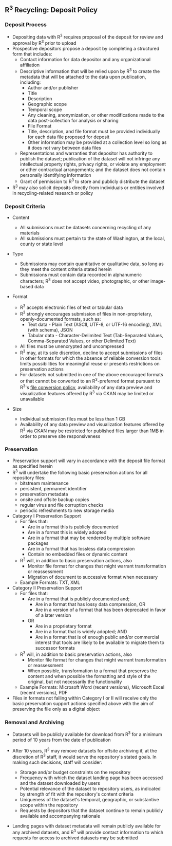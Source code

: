 ## R<sup>3</sup> Recycling: Deposit Policy

### Deposit Process

- Depositing data with R<sup>3</sup> requires proposal of the deposit for review and approval by R<sup>3</sup> prior to upload
- Prospective depositors propose a deposit by completing a structured form that includes:
  - Contact information for data depositor and any organizational affiliation
  - Descriptive information that will be relied upon by R<sup>3</sup> to create the metadata that will be attached to the data upon publication, including:
      - Author and/or publisher
      - Title
      - Description
      - Geographic scope
      - Temporal scope
      - Any cleaning, anonymization, or other modifications made to the data post-collection for analysis or sharing
      - File Format
    - Title, description, and file format must be provided individually for each data file proposed for deposit
    - Other information may be provided at a collection level so long as it does not vary between data files
  - Representations and warranties that depositor has authority to publish the dataset; publication of the dataset will not infringe any intellectual property rights, privacy rights, or violate any employment or other contractual arrangements; and the dataset does not contain personally identifying information
  - Grant of permission to R<sup>3</sup> to store and publicly distribute the dataset
- R<sup>3</sup> may also solicit deposits directly from individuals or entities involved in recycling-related research or policy

### Deposit Criteria

- Content
  - All submissions must be datasets concerning recycling of any materials
  - All submissions must pertain to the state of Washington, at the local, county or state level

- Type
  - Submissions may contain quantitative or qualitative data, so long as they meet the content criteria stated herein
  - Submissions must contain data recorded in alphanumeric characters; R<sup>3</sup> does not accept video, photographic, or other image-based data
- Format
  - R<sup>3</sup> accepts electronic files of text or tabular data
  - R<sup>3</sup> strongly encourages submission of files in non-proprietary, openly-documented formats, such as:
    - Text data - Plain Text (ASCII, UTF-8, or UTF-16 encoding), XML (with schema), JSON
    - Tabular data - Character-Delimited Text (Tab-Separated Values, Comma-Separated Values, or other Delimited Text)
   - All files must be unencrypted and uncompressed
  - R<sup>3</sup> may, at its sole discretion, decline to accept submissions of files in other formats for which the absence of reliable conversion tools limits possibilities for meaningful reuse or presents restrictions on preservation actions
  - For datasets not submitted in one of the above encouraged formats or that cannot be converted to an R<sup>3</sup>-preferred format pursuant to R<sup>3</sup>'s [file conversion policy](../transformation/transformationPolicy.md), availability of any data preview and visualization features offered by R<sup>3</sup> via CKAN may be limited or unavailable
- Size
  - Individual submission files must be less than 1 GB
  - Availability of any data preview and visualization features offered by R<sup>3</sup> via CKAN may be restricted for published files larger than 1MB in order to preserve site responsiveness

### Preservation

- Preservation support will vary in accordance with the deposit file format as specified herein
- R<sup>3</sup> will undertake the following basic preservation actions for all repository files:
  - bitstream maintenance
  - persistent, permanent identifier
  - preservation metadata
  - onsite and offsite backup copies
  - regular virus and file corruption checks
  - periodic refreshments to new storage media
- Category I Preservation Support
  - For files that:
    - Are in a format this is publicly documented
    - Are in a format this is widely adopted
    - Are in a format that may be rendered by multiple software packages
    - Are in a format that has lossless data compression
    - Contain no embedded files or dynamic content
  - R<sup>3</sup> will, in addition to basic preservation actions, also
    - Monitor file format for changes that might warrant transformation or reassessment
    - Migration of document to successive format when necessary
  - Example Formats: TXT, XML
- Category II Preservation Support
  - For files that:
    - Are in a format that is publicly documented and;
      - Are in a format that has lossy data compression, OR
      - Are in a version of a format that has been deprecated in favor of a later version
    - OR
      - Are in a proprietary format
      - Are in a format that is widely adopted; AND
      - Are in a format that is of enough public and/or commercial interest that tools are likely to be available to migrate them to successor formats
  - R<sup>3</sup> will, in addition to basic preservation actions, also
    - Monitor file format for changes that might warrant transformation or reassessment
    - When possible, transformation to a format that preserves the content and when possible the formatting and style of the original, but not necessarily the functionality
  - Example Formats: Microsoft Word (recent versions), Microsoft Excel (recent versions), PDF
- Files in formats not falling within Category I or II will receive only the basic preservation support actions specified above with the aim of preserving the file only as a digital object

### Removal and Archiving

- Datasets will be publicly available for download from R<sup>3</sup> for a minimum period of 10 years from the date of publication
- After 10 years, R<sup>3</sup> may remove datasets for offsite archiving if, at the discretion of R<sup>3</sup> staff, it would serve the repository's stated goals. In making such decisions, staff will consider:
  - Storage and/or budget constraints on the repository
  - Frequency with which the dataset landing page has been accessed and the dataset downloaded by users
  - Potential relevance of the dataset to repository users, as indicated by strength of fit with the repository's content criteria
  - Uniqueness of the dataset's temporal, geographic, or substantive scope within the repository
  - Requests by depositors that the dataset continue to remain publicly available and accompanying rationale

- Landing pages with dataset metadata will remain publicly available for any archived datasets, and R<sup>3</sup> will provide contact information to which requests for access to archived datasets may be submitted
